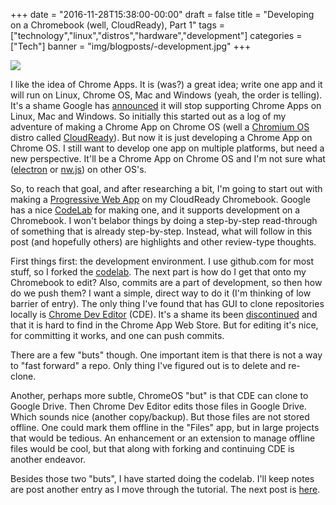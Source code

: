 +++
date = "2016-11-28T15:38:00-00:00"
draft = false
title = "Developing on a Chromebook (well, CloudReady), Part 1"
tags = ["technology","linux","distros","hardware","development"]
categories = ["Tech"]
banner = "img/blogposts/-development.jpg"
+++

![](../../../../../img/blogposts/chromebook.jpg)

I like the idea of Chrome Apps.  It is (was?) a great idea; write one app and it will run on Linux, Chrome OS, Mac and Windows (yeah, the order is telling).  It's a shame Google has <a href = "https://developers.chrome.com/apps/migration" target="blank">announced</a> it will stop supporting Chrome Apps on Linux, Mac and Windows.  So initially this started out as a log of my adventure of making a Chrome App on Chrome OS (well a <a href = "http://www.chromium.org/chromium-os/" target="blank">Chromium OS</a> distro called <a href = "https://www.neverware.com/" target="blank">CloudReady</a>).  But now it is just developing a Chrome App on Chrome OS.  I still want to develop one app on multiple platforms, but need a new perspective.  It'll be a Chrome App on Chrome OS and I'm not sure what (<a href = "https://github.com/electron/electron" target="blank">electron</a> or <a href = "http://nwjs.io/" target="blank">nw.js</a>) on other OS's.

So, to reach that goal, and after researching a bit, I'm going to start out with making a <a href = "https://developers.google.com/web/progressive-web-apps/" target="blank">Progressive Web App</a> on my CloudReady Chromebook.  Google has a nice <a href = "https://developers.google.com/web/fundamentals/getting-started/codelabs/your-first-pwapp/" target="blank">CodeLab</a> for making one, and it supports development on a Chromebook.  I won't belabor things by doing a step-by-step read-through of something that is already step-by-step.  Instead, what will follow in this post (and hopefully others) are highlights and other review-type thoughts.  

First things first: the development environment.  I use github.com for most stuff, so I forked the <a href = "https://github.com/googlecodelabs/your-first-pwapp" target="blank">codelab</a>.   The next part is how do I get that onto my Chromebook to edit?   Also, commits are a part of development, so then how do we push them?  I want a simple, direct way to do it (I'm thinking of low barrier of entry).  The only thing I've found that has GUI to clone repositories locally is <a href = "https://chrome.google.com/webstore/detail/chrome-dev-editor/pnoffddplpippgcfjdhbmhkofpnaalpg" target="blank">Chrome Dev Editor</a> (CDE).  It's a shame its been <a href = "https://plus.google.com/+SriramSaroop/posts/6EwgknwKpeS" target="blank">discontinued</a> and that it is hard to find in the Chrome App Web Store.  But for editing it's nice, for committing it works, and one can push commits.

There are a few "buts" though.  One important item is that there is not a way to "fast forward" a repo.  Only thing I've figured out is to delete and re-clone.

Another, perhaps more subtle, ChromeOS "but" is that CDE can clone to Google Drive.  Then Chrome Dev Editor edits those files in Google Drive.  Which sounds nice (another copy/backup). But those files are not stored offline.  One could mark them offline in the "Files" app, but in large projects that would be tedious.  An enhancement or an extension to manage offline files would be cool, but that along with forking and continuing CDE is another endeavor.

Besides those two "buts", I have started doing the codelab.  I'll keep notes are post another entry as I move through the tutorial.  The next post is <a href = "/blog/2017/09/13/developing-on-a-chromebook-part1/" target="blank">here</a>.
